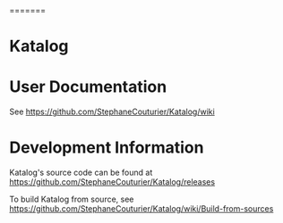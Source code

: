 
=======
# Katalog

User Documentation
==================
See https://github.com/StephaneCouturier/Katalog/wiki



Development Information
=======================
Katalog's source code can be found at https://github.com/StephaneCouturier/Katalog/releases

To build Katalog from source, see https://github.com/StephaneCouturier/Katalog/wiki/Build-from-sources

